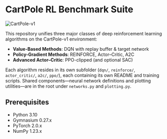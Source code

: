 # CartPole RL Benchmark Suite

![CartPole-v1](assets/cartpole.png)

This repository unifies three major classes of deep reinforcement learning algorithms on the CartPole-v1 environment:

- **Value-Based Methods**: DQN with replay buffer & target network  
- **Policy-Gradient Methods**: REINFORCE, Actor–Critic, A2C  
- **Advanced Actor–Critic**: PPO-clipped (and optional SAC)

Each algorithm resides in its own subfolder (`dqn/`, `reinforce/`, `actor_critic/`, `a2c/`, `ppo/`), each containing its own README and training scripts. Shared components—neural network definitions and plotting utilities—are in the root under `networks.py` and `plotting.py`.

## Prerequisites

- Python 3.10  
- Gymnasium 0.27.x  
- PyTorch 2.0.x  
- NumPy 1.23.x  